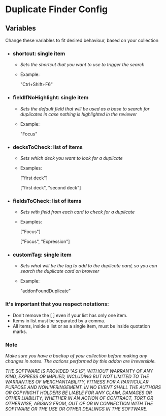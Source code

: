 # Duplicate Finder Config

## Variables

Change these variables to fit desired behaviour, based on your collection

- ### **shortcut**: single item

  - _Sets the shortcut that you want to use to trigger the search_
  - Example:

    "Ctrl+Shift+F6"

- ### **fieldIfNoHighlight**: single item

  - _Sets the default field that will be used as a base to search for duplicates in case nothing is highlighted in the reviewer_
  - Example:

    "Focus"

- ### **decksToCheck**: list of items

  - _Sets which deck you want to look for a duplicate_
  - Examples:

    ["first deck"]

    ["first deck", "second deck"]

- ### **fieldsToCheck**: list of items

  - _Sets with field from each card to check for a duplicate_
  - Examples:

    ["Focus"]

    ["Focus", "Expression"]

- ### **customTag**: single item

  - _Sets what will be the tag to add to the duplicate card, so you can search the duplicate card on browser_
  - Example:

    "addonFoundDuplicate"

### It's important that you respect notations:

- Don't remove the [ ] even if your list has only one item.
- Items in list must be separated by a comma.
- All items, inside a list or as a single item, must be inside quotation marks.

### **Note**

_Make sure you have a backup of your collection before making any changes in notes. The actions performed by this addon are irreversible._

_THE SOFTWARE IS PROVIDED "AS IS", WITHOUT WARRANTY OF ANY KIND, EXPRESS OR
IMPLIED, INCLUDING BUT NOT LIMITED TO THE WARRANTIES OF MERCHANTABILITY,
FITNESS FOR A PARTICULAR PURPOSE AND NONINFRINGEMENT. IN NO EVENT SHALL THE
AUTHORS OR COPYRIGHT HOLDERS BE LIABLE FOR ANY CLAIM, DAMAGES OR OTHER
LIABILITY, WHETHER IN AN ACTION OF CONTRACT, TORT OR OTHERWISE, ARISING FROM,
OUT OF OR IN CONNECTION WITH THE SOFTWARE OR THE USE OR OTHER DEALINGS IN THE
SOFTWARE._
